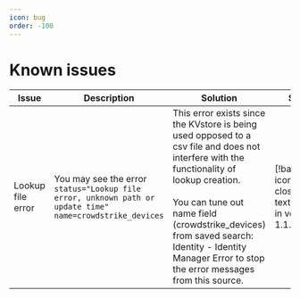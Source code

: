 ```yaml
---
icon: bug
order: -100
---
```


# Known issues

Issue | Description | Solution | Status
----- | ----------- | -------- | ------
Lookup file error | You may see the error `status="Lookup file error, unknown path or update time" name=crowdstrike_devices` | This error exists since the KVstore is being used opposed to a csv file and does not interfere with the functionality of lookup creation. <br><br>You can tune out name field (crowdstrike_devices) from saved search: Identity - Identity Manager Error to stop the error messages from this source. | [!badge icon="issue-closed" text="Fixed in version 1.1.5" ]
